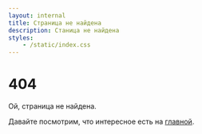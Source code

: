```yaml
---
layout: internal
title: Страница не найдена
description: Станица не найдена
styles:
    - /static/index.css
---
```


# 404

Ой, страница не найдена.

Давайте посмотрим, что интересное есть на [главной](/).
